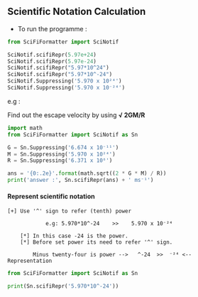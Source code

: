 ## Scientific Notation Calculation

- To run the programme :

```python
from SciFiFormatter import SciNotif

SciNotif.scifiRepr(5.97e+24)
SciNotif.scifiRepr(5.97e-24)
SciNotif.scifiRepr("5.97*10^24")
SciNotif.scifiRepr("5.97*10^-24")
SciNotif.Suppressing('5.970 x 10²⁴')
SciNotif.Suppressing('5.970 x 10⁻²⁴')
```

e.g :

Find out the escape velocity by using **√ 2GM/R**

```python
import math
from SciFiFormatter import SciNotif as Sn

G = Sn.Suppressing('6.674 x 10⁻¹¹')
M = Sn.Suppressing('5.970 x 10²⁴')
R = Sn.Suppressing('6.371 x 10⁶')

ans = '{0:.2e}'.format(math.sqrt((2 * G * M) / R))
print('answer :', Sn.scifiRepr(ans) + ' ms⁻¹')
```

#### Represent scientific notation


    [+] Use '^' sign to refer (tenth) power

                e.g: 5.970*10^-24    >>    5.970 x 10⁻²⁴

        [*] In this case -24 is the power.
        [*] Before set power its need to refer '^' sign.
        
            Minus twenty-four is power -->   ^-24  >>  ⁻²⁴ <-- Representation 

```python
from SciFiFormatter import SciNotif as Sn

print(Sn.scifiRepr('5.970*10^-24'))
```
